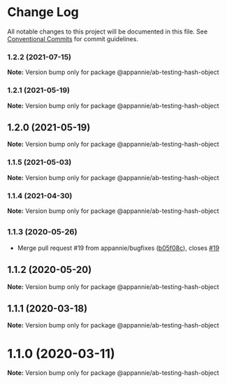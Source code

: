# Change Log

All notable changes to this project will be documented in this file.
See [Conventional Commits](https://conventionalcommits.org) for commit guidelines.

### 1.2.2 (2021-07-15)

**Note:** Version bump only for package @appannie/ab-testing-hash-object





### 1.2.1 (2021-05-19)

**Note:** Version bump only for package @appannie/ab-testing-hash-object





## 1.2.0 (2021-05-19)

**Note:** Version bump only for package @appannie/ab-testing-hash-object





### 1.1.5 (2021-05-03)

**Note:** Version bump only for package @appannie/ab-testing-hash-object





### 1.1.4 (2021-04-30)

**Note:** Version bump only for package @appannie/ab-testing-hash-object





## <small>1.1.3 (2020-05-26)</small>

* Merge pull request #19 from appannie/bugfixes ([b05f08c](https://github.com/appannie/ab-testing/commit/b05f08c)), closes [#19](https://github.com/appannie/ab-testing/issues/19)





## 1.1.2 (2020-05-20)

**Note:** Version bump only for package @appannie/ab-testing-hash-object





## 1.1.1 (2020-03-18)

**Note:** Version bump only for package @appannie/ab-testing-hash-object





# 1.1.0 (2020-03-11)

**Note:** Version bump only for package @appannie/ab-testing-hash-object
